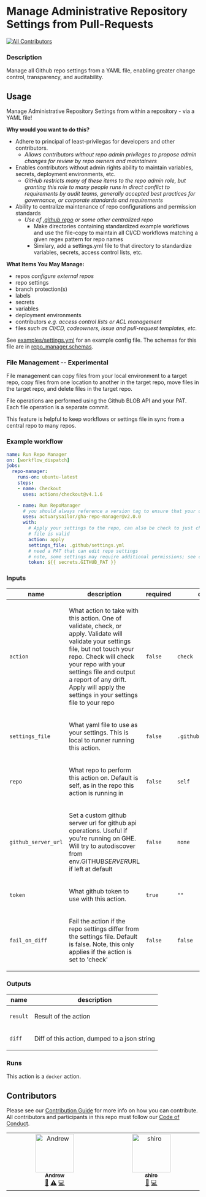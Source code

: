 # Manage Administrative Repository Settings from Pull-Requests
<!-- ALL-CONTRIBUTORS-BADGE:START - Do not remove or modify this section -->
[![All Contributors](https://img.shields.io/badge/all_contributors-2-orange.svg?style=flat-square)](#contributors-)
<!-- ALL-CONTRIBUTORS-BADGE:END -->

<!-- action-docs-description source="action.yml" -->
### Description

Manage all Github repo settings from a YAML file, enabling greater change control, transparency, and auditability.
<!-- action-docs-description source="action.yml" -->

## Usage

Manage Administrative Repository Settings from within a repository - via a YAML file!

**Why would you want to do this?**
* Adhere to principal of least-privilegas for developers and other contributors.
  * *Allows contributors without repo admin privileges to propose admin changes for review by repo owners and maintainers*
* Enables contributors without admin rights ability to maintain variables, secrets, deployment environments, etc.
  * *GitHub restricts many of these items to the repo admin role, but granting this role to many people runs in direct conflict to requirements by audit teams, generally accepted best practices for governance, or corporate standards and requirements*
* Ability to centralize maintenance of repo configurations and permission standards
  * *Use of [.github repo](https://www.freecodecamp.org/news/how-to-use-the-dot-github-repository/) or some other centralized repo*
    * Make directories containing standardized example workflows and use the file-copy to maintain all CI/CD workflows matching a given regex pattern for repo names
    * Similary, add a settings.yml file to that directory to standardize variables, secrets, access control lists, etc.

**What Items You May Manage:**

* repos *configure external repos*
* repo settings
* branch protection(s)
* labels
* secrets
* variables
* deployment environments
* contributors *e.g. access control lists or ACL management*
* files *such as CI/CD, codeowners, issue and pull-request templates, etc.*

See [examples/settings.yml](./examples/settings.yml) for an example config file. The schemas for this file are in [repo_manager.schemas](./repo_magager/schemas).

### File Management -- Experimental

File management can copy files from your local environment to a target repo, copy files from one location to another in the target repo, move files in the target repo, and delete files in the target repo.

File operations are performed using the Github BLOB API and your PAT. Each file operation is a separate commit.

This feature is helpful to keep workflows or settings file in sync from a central repo to many repos.

### Example workflow

```yaml
name: Run Repo Manager
on: [workflow_dispatch]
jobs:
  repo-manager:
    runs-on: ubuntu-latest
    steps:
    - name: Checkout
      uses: actions/checkout@v4.1.6

    - name: Run RepoManager
      # you should always reference a version tag to ensure that your use of an action never changes until you update it
      uses: actuarysailor/gha-repo-manager@v2.0.0
      with:
        # Apply your settings to the repo, can also be check to just check repo settings vs your file or validate, to validate your
        # file is valid
        action: apply
        settings_file: .github/settings.yml
        # need a PAT that can edit repo settings
        # note, some settings may require additional permissions; see comments in examples/settings.yml for details
        token: ${{ secrets.GITHUB_PAT }}

```

<!-- action-docs-inputs source="action.yml" -->
### Inputs

| name | description | required | default |
| --- | --- | --- | --- |
| `action` | <p>What action to take with this action. One of validate, check, or apply. Validate will validate your settings file, but not touch your repo. Check will check your repo with your settings file and output a report of any drift. Apply will apply the settings in your settings file to your repo</p> | `false` | `check` |
| `settings_file` | <p>What yaml file to use as your settings. This is local to runner running this action.</p> | `false` | `.github/settings.yml` |
| `repo` | <p>What repo to perform this action on. Default is self, as in the repo this action is running in</p> | `false` | `self` |
| `github_server_url` | <p>Set a custom github server url for github api operations. Useful if you're running on GHE. Will try to autodiscover from env.GITHUB<em>SERVER</em>URL if left at default</p> | `false` | `none` |
| `token` | <p>What github token to use with this action.</p> | `true` | `""` |
| `fail_on_diff` | <p>Fail the action if the repo settings differ from the settings file. Default is false. Note, this only applies if the action is set to 'check'</p> | `false` | `false` |
<!-- action-docs-inputs source="action.yml" -->

<!-- action-docs-outputs source="action.yml" -->
### Outputs

| name | description |
| --- | --- |
| `result` | <p>Result of the action</p> |
| `diff` | <p>Diff of this action, dumped to a json string</p> |
<!-- action-docs-outputs source="action.yml" -->

<!-- action-docs-runs source="action.yml" -->
### Runs

This action is a `docker` action.
<!-- action-docs-runs source="action.yml" -->

## Contributors

Please see our [Contribution Guide](./CONTRIBUTING.md) for more info on how you can contribute. All contributors and participants in this repo must follow our [Code of Conduct](./CODE_OF_CONDUCT.md).
<!-- ALL-CONTRIBUTORS-LIST:START - Do not remove or modify this section -->
<!-- prettier-ignore-start -->
<!-- markdownlint-disable -->
<table>
  <tbody>
    <tr>
      <td align="center" valign="top" width="14.28%"><a href="https://github.com/actuarysailor"><img src="https://avatars.githubusercontent.com/u/1377314?v=4?s=100" width="100px;" alt="Andrew"/><br /><sub><b>Andrew</b></sub></a><br /><a href="#ideas-actuarysailor" title="Ideas, Planning, & Feedback">🤔</a> <a href="https://github.com/actuarysailor/gha-repo-manager/commits?author=actuarysailor" title="Tests">⚠️</a> <a href="https://github.com/actuarysailor/gha-repo-manager/commits?author=actuarysailor" title="Code">💻</a></td>
      <td align="center" valign="top" width="14.28%"><a href="https://github.com/actuarysailor"><img src="https://avatars.githubusercontent.com/u/24359398?v=4?s=100" width="100px;" alt="shiro"/><br /><sub><b>shiro</b></sub></a><br /><a href="https://github.com/actuarysailor/gha-repo-manager/issues?q=author%3Aactuarysailor" title="Bug reports">🐛</a> <a href="https://github.com/actuarysailor/gha-repo-manager/commits?author=actuarysailor" title="Code">💻</a></td>
    </tr>
  </tbody>
</table>

<!-- markdownlint-restore -->
<!-- prettier-ignore-end -->

<!-- ALL-CONTRIBUTORS-LIST:END -->

<!-- ALL-CONTRIBUTORS-LIST:START - Do not remove or modify this section -->
<!-- prettier-ignore-start -->
<!-- markdownlint-disable -->

<!-- markdownlint-restore -->
<!-- prettier-ignore-end -->

<!-- ALL-CONTRIBUTORS-LIST:END -->
<!-- prettier-ignore-start -->
<!-- markdownlint-disable -->

<!-- markdownlint-restore -->
<!-- prettier-ignore-end -->

<!-- ALL-CONTRIBUTORS-LIST:END -->
